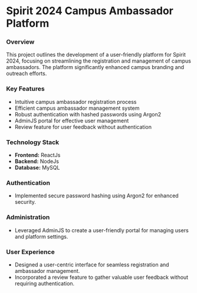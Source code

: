 

# Spirit 2024 Campus Ambassador Platform

### Overview
This project outlines the development of a user-friendly platform for Spirit 2024, focusing on streamlining the registration and management of campus ambassadors. The platform significantly enhanced campus branding and outreach efforts.

### Key Features
* Intuitive campus ambassador registration process
* Efficient campus ambassador management system
* Robust authentication with hashed passwords using Argon2
* AdminJS portal for effective user management
* Review feature for user feedback without authentication

### Technology Stack
* **Frontend:** ReactJs
* **Backend:** NodeJs
* **Database:** MySQL

### Authentication
* Implemented secure password hashing using Argon2 for enhanced security.

### Administration
* Leveraged AdminJS to create a user-friendly portal for managing users and platform settings.

### User Experience
* Designed a user-centric interface for seamless registration and ambassador management.
* Incorporated a review feature to gather valuable user feedback without requiring authentication.


